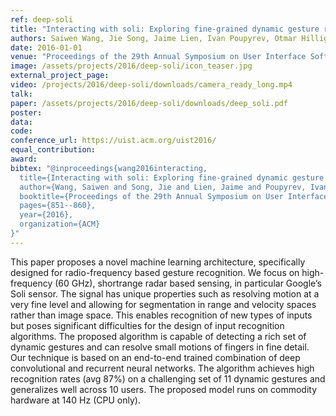 ```yaml
---
ref: deep-soli
title: "Interacting with soli: Exploring fine-grained dynamic gesture recognition in the radio-frequency spectrum"
authors: Saiwen Wang, Jie Song, Jaime Lien, Ivan Poupyrev, Otmar Hilliges
date: 2016-01-01
venue: "Proceedings of the 29th Annual Symposium on User Interface Software and Technology"
image: /assets/projects/2016/deep-soli/icon_teaser.jpg
external_project_page: 
video: /projects/2016/deep-soli/downloads/camera_ready_long.mp4
talk: 
paper: /assets/projects/2016/deep-soli/downloads/deep_soli.pdf
poster: 
data: 
code: 
conference_url: https://uist.acm.org/uist2016/
equal_contribution: 
award: 
bibtex: "@inproceedings{wang2016interacting,
  title={Interacting with soli: Exploring fine-grained dynamic gesture recognition in the radio-frequency spectrum},
  author={Wang, Saiwen and Song, Jie and Lien, Jaime and Poupyrev, Ivan and Hilliges, Otmar},
  booktitle={Proceedings of the 29th Annual Symposium on User Interface Software and Technology},
  pages={851--860},
  year={2016},
  organization={ACM}
}"
---
```

This paper proposes a novel machine learning architecture,
      specifically designed for radio-frequency based gesture
      recognition. We focus on high-frequency (60 GHz), shortrange
      radar based sensing, in particular Google’s Soli sensor.
      The signal has unique properties such as resolving motion
      at a very fine level and allowing for segmentation in range
      and velocity spaces rather than image space. This enables
      recognition of new types of inputs but poses significant difficulties
      for the design of input recognition algorithms. The
      proposed algorithm is capable of detecting a rich set of dynamic
      gestures and can resolve small motions of fingers in
      fine detail. Our technique is based on an end-to-end trained
      combination of deep convolutional and recurrent neural networks.
      The algorithm achieves high recognition rates (avg
      87%) on a challenging set of 11 dynamic gestures and generalizes
      well across 10 users. The proposed model runs on
      commodity hardware at 140 Hz (CPU only).
